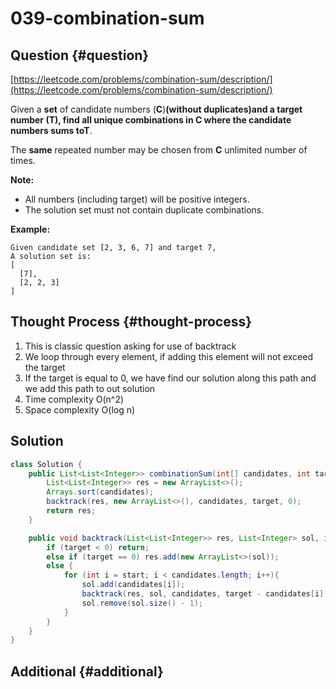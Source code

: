 # 039-combination-sum

## Question {#question}

[https://leetcode.com/problems/combination-sum/description/](https://leetcode.com/problems/combination-sum/description/)

Given a **set** of candidate numbers \(**C**\)**\(without duplicates\)**and a target number \(**T**\), find all unique combinations in **C** where the candidate numbers sums to**T**.

The **same** repeated number may be chosen from **C** unlimited number of times.

**Note:**

* All numbers \(including target\) will be positive integers.
* The solution set must not contain duplicate combinations.

**Example:**

```text
Given candidate set [2, 3, 6, 7] and target 7, 
A solution set is: 
[
  [7],
  [2, 2, 3]
]
```

## Thought Process {#thought-process}

1. This is classic question asking for use of backtrack
2. We loop through every element, if adding this element will not exceed the target
3. If the target is equal to 0, we have find our solution along this path and we add this path to out solution
4. Time complexity O\(n^2\)
5. Space complexity O\(log n\)

## Solution

```java
class Solution {
    public List<List<Integer>> combinationSum(int[] candidates, int target) {
        List<List<Integer>> res = new ArrayList<>();
        Arrays.sort(candidates);
        backtrack(res, new ArrayList<>(), candidates, target, 0);
        return res;
    }

    public void backtrack(List<List<Integer>> res, List<Integer> sol, int[] candidates, int target, int start){
        if (target < 0) return;
        else if (target == 0) res.add(new ArrayList<>(sol));
        else {
            for (int i = start; i < candidates.length; i++){
                sol.add(candidates[i]);
                backtrack(res, sol, candidates, target - candidates[i], i);
                sol.remove(sol.size() - 1);
            }
        }
    }
}
```

## Additional {#additional}

